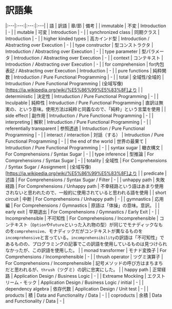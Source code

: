 # 訳語集

|:---|:---:|:---:|:---|
| 語 | 訳語 | 章/節 | 備考 |
| immutable | 不変 | Introduction | - |
| mutable | 可変 | Introduction | - |
| synchronized class | 同期クラス | Introduction | - |
| higher kinded types | 高カインド型 | Introduction / Abstracting over Execution | - |
| type constructor | 型コンストラクタ | Introduction / Abstracting over Execution | - |
| type parameter | 型パラメータ | Introduction / Abstracting over Execution | - |
| context | コンテキスト | Introduction / Abstracting over Execution | - |
| for comprehension | for内包表記 / Abstracting over Execution | Introduction | - |
| pure functions | 純粋関数 | Introduction / Pure Functional Programming | - |
| total | 全域性/全域的 | Intruduction / Pure Functional Programming | (全域写像)[https://ja.wikipedia.org/wiki/%E5%86%99%E5%83%8F]より |
| deterministic | 決定性 | Intruduction / Pure Functional Programming | - |
| Inculpable | 純粋性 | Intruduction / Pure Functional Programming | 直訳は無実の、という意味。使用方法は純粋と同義なので、「純粋」という言葉を使用 |
| side effect | 副作用 | Intruduction / Pure Functional Programming | - |
| interpreting | 解釈 | Intruduction / Pure Functional Programming | - |
| referentially transparent | 参照透過 | Intruduction / Pure Functional Programming | - |
| interact / interaction | 対話（する） | Intruduction / Pure Functional Programming | - |
| the end of the world | 世界の最果て |  Intruduction / Pure Functional Programming | - |
| syntax sugar | 糖衣構文 | For Comprehensions / Syntax Sugar | - |
| type inference | 型推論 | For Comprehensions / Syntax Sugar | - |
| totality | 全域性 | For Comprehensions / Syntax Sugar / Assignment | (全域写像)[https://ja.wikipedia.org/wiki/%E5%86%99%E5%83%8F]より |
| predicate | 述語 | For Comprehensions / Syntax Sugar / Filter | - |
| unhappy path | 失敗経路 | For Comprehensions / Unhappy path | 不幸経路という語はあまり使用されないと思われたので、一般的に使用されていると思われる語を使用 |
| short circuit | 中断 | For Comprehensions /  Unhappy path | - |
| gymnastics | 応用編 | For Comprehensions /  Gymnastics | 原語は「体操」の意味。意訳。 |
| early exit | 早期退出 | For Comprehensions /  Gymnastics / Early Exit | - |
| Incomprehensible | 不可知性 | For Comprehensions / Incomprehensible | コンテキスト（`Option`や`Future`といった入れ物の型）が同じでモナディックなものを`comprehensive`、モナディックだがコンテキストが異なるものを`incomprehensive`と言っている。`incomprehensibility`の訳語は「不可知性」であるものの、プログラミングの記事でこの訳語を使用しているものは見つけられなかったが、この訳語を使用した。 |
| monad transformer | モナド変換子 | For Comprehensions / Incomprehensible | - |
| thrush operator | ツグミ演算子 | For Comprehensions / Incomprehensible | 記号メソッドの呼び方はまちまちだと思われるが、`thrush`（ツグミ）の訳に忠実にした。 |
| happy path | 正常経路 | Application Design / Business Logic | - |
| Extreame Mockiing | エクストリーム・モック | Application Design / Business Logic / initial | - |
| dependency algebra | 依存代数 | Application Design / Unit test | - |
| products | 積 | Data and Functionality / Data | - |
| coproducts | 余積 | Data and Functionality / Data | - |
